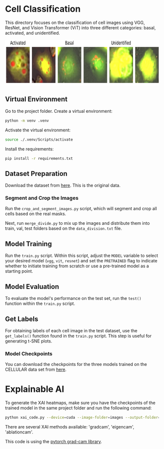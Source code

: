 # Cell Classification

This directory focuses on the classification of cell images using VGG, ResNet, and Vision Transformer (ViT) into three different categories: basal, activated, and unidentified.

<img src="../Images/cell_class_examples.jpg" width="800" height="150"/>

## Virtual Environment
Go to the project folder. Create a virtual environment:
```bash
python -m venv .venv
```

Activate the virtual environment:
```bash
source ./.venv/Scripts/activate
```

Install the requirements:
```bash
pip install -r requirements.txt
```

## Dataset Preparation
Download the dataset from [here](https://drive.google.com/file/d/1Ip1zDlZwIdZMy80kIBmps5sVu6uuG8K_/view?usp=sharing). This is the original data.

### Segment and Crop the Images

Run the `crop_and_segment_images.py` script, which will segment and crop all cells based on the real masks.

Next, run `merge_divide.py` to mix up the images and distribute them into train, val, test folders based on the `data_division.txt` file.

## Model Training

Run the `train.py` script. Within this script, adjust the `MODEL` variable to select your desired model (`vgg`, `vit`, `resnet`) and set the `PRETRAINED` flag to indicate whether to initiate training from scratch or use a pre-trained model as a starting point.

## Model Evaluation

To evaluate the model's performance on the test set, run the `test()` function within the `train.py` script. 

## Get Labels

For obtaining labels of each cell image in the test dataset, use the `get_labels()` function found in the `train.py` script. This step is useful for generating t-SNE plots.

### Model Checkpoints

You can download the checkpoints for the three models trained on the CELLULAR data set from [here](https://drive.google.com/drive/folders/1SQpfsqEfRrEO1e5esKhRJNG29iOavM2C?usp=sharing).

# Explainable AI

To generate the XAI heatmaps, make sure you have the checkpoints of the trained model in the same project folder and run the following command:
```bash
python xai_code.py --device=cuda --image-folder=images --output-folder=gradcam_images  --method=gradcam --model-path=vit
```
There are several XAI methods available: 'gradcam', 'eigencam', 'ablationcam'.

This code is using the [pytorch grad-cam library](https://github.com/jacobgil/pytorch-grad-cam/tree/master).
